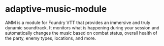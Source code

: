 # adaptive-music-module
AMM is a module for Foundry VTT that provides an immersive and truly dynamic soundtrack. It monitors what is happening during your session and automatically changes the music based on combat status, overall health of the party, enemy types, locations, and more.
